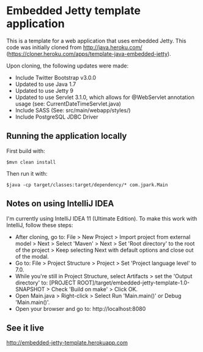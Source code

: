 # Embedded Jetty template application 

This is a template for a web application that uses embedded Jetty. This code was initially cloned from http://java.heroku.com/ (https://cloner.heroku.com/apps/template-java-embedded-jetty).

Upon cloning, the following updates were made:

* Include Twitter Bootstrap v3.0.0
* Updated to use Java 1.7
* Updated to use Jetty 9
* Updated to use Servlet 3.1.0, which allows for @WebServlet annotation usage (see: CurrentDateTimeServlet.java)
* Include SASS (See: src/main/webapp/styles/)
* Include PostgreSQL JDBC Driver

## Running the application locally

First build with:

    $mvn clean install

Then run it with:

    $java -cp target/classes:target/dependency/* com.jpark.Main

## Notes on using IntelliJ IDEA

I'm currently using IntelliJ IDEA 11 (Ultimate Edition).  To make this work with IntelliJ, follow these steps:

* After cloning, go to: File > New Project > Import project from external model > Next > Select 'Maven' > Next > Set 'Root directory' to the root of the project > Keep selecting Next with default options and close out of the modal.
* Go to: File > Project Structure > Project > Set 'Project language level' to 7.0.
* While you're still in Project Structure, select Artifacts > set the 'Output directory' to: [PROJECT ROOT]/target/embedded-jetty-template-1.0-SNAPSHOT > Check 'Build on make' > Click OK.
* Open Main.java > Right-click > Select Run 'Main.main()' or Debug 'Main.main()'.
* Open your browser and go to: http://localhost:8080

## See it live

http://embedded-jetty-template.herokuapp.com